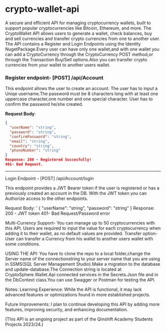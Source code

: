 # crypto-wallet-api

A secure and efficient API for managing cryptocurrency wallets, built to support popular cryptocurrencies like Bitcoin, Ethereum, and more.
The CryptoWallet API allows users to generate a wallet, check balances, buy and sell currencies and transfer crypto currencies from one to another user.
The API contains a Register and Login Endpoints using the Identity NugetPackage.Every user can have only one wallet,and with one wallet you can add a CryptoCurrency through the CryptoCurrency POST method,or through the Transaction Buy/Sell options.Also you can transfer crypto currencies from your wallet to another users wallet.

### Register endpoint- [POST] /api/Account

This endpoint allows the user to create an account.
The user has to input a Uniqe username.The password must be 8 characters long with at least one uppercase character,one number and one special character.
User has to confirm the password he/she created.

**Request Body**: 
```json
{
  "userName": "string",
  "password": "string",
  "confirmPassword": "string",
  "email": "string",
  "country": "string",
  "phoneNumber": "string"
}
Response: 200 - Registered Succesfully!
401- Bad Request.
```
---
Login Endpoint - [POST] /api/Account/login

This endpoint provides a JWT Bearer token if the user is registered or has a previously created an account in the DB.
With the JWT token you can Authorize access to the other endpoints.

Request Body: 
'
{
  "userName": "string",
  "password": "string"
}
Response: 200 - JWT token
401- Bad Request/Password error

Multi-Currency Support- You can manage up to 50 cryptocurrencies with this API. Users are required to input the value for each cryptocurrency when adding it to their wallet, as no default values are provided.
Transfer option- User can transfer a Currency from his wallet to another users wallet with some conditions.


USING THE API:
You have to clone the repo to a local folder,change the Server name of the connectionstring to your server name that you are using in SSMS(SQL Server Management Studio).Make a migration to the database and
update-database.The Connection string is located at CryptoSphere.Wallet.Api connected services in the Secrets.Json file and in the DbContext class.You can use Swagger or Postman for testing the API.

Notes:
Learning Experience: While the API is functional, it may lack advanced features or optimizations found in more established projects.

Future Improvements: I plan to continue developing this API by adding more features, improving security, and enhancing documentation.

(This API is an ongoing project as part of the Qinshift Academy Students Projects 2023/24.)


